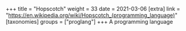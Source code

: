 +++
title = "Hopscotch"
weight = 33
date = 2021-03-06
[extra]
link = "https://en.wikipedia.org/wiki/Hopscotch_(programming_language)"
[taxonomies]
groups = ["proglang"]
+++
A programming language

